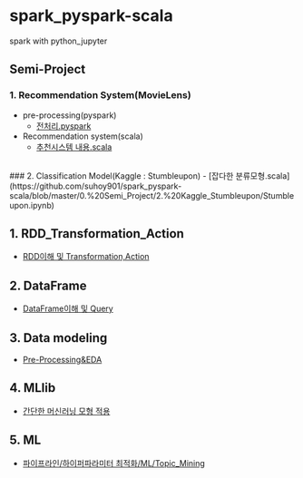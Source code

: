 # spark_pyspark-scala
spark with python_jupyter

## Semi-Project
### 1. Recommendation System(MovieLens)
- pre-processing(pyspark) 
  - [전처리.pyspark](https://github.com/suhoy901/spark_pyspark-scala/blob/master/0.%20Semi_Project/1.%20%EC%B6%94%EC%B2%9C%EC%8B%9C%EC%8A%A4%ED%85%9C(MovieLens)/Data-preprocessing.ipynb)
- Recommendation system(scala)
  - [추천시스템 내용.scala](https://github.com/suhoy901/spark_pyspark-scala/blob/master/0.%20Semi_Project/1.%20%EC%B6%94%EC%B2%9C%EC%8B%9C%EC%8A%A4%ED%85%9C(MovieLens)/RecommenderSystem.ipynb)

<br>
### 2. Classification Model(Kaggle : Stumbleupon)
- [잡다한 분류모형.scala](https://github.com/suhoy901/spark_pyspark-scala/blob/master/0.%20Semi_Project/2.%20Kaggle_Stumbleupon/Stumbleupon.ipynb)

## 1. RDD_Transformation_Action
- [RDD이해 및 Transformation,Action](https://github.com/suhoy901/spark_pyspark-scala/blob/master/1.%20RDD%26TransformationAction_tutorial/RDD_Transformation_Action_tutorial.ipynb)
## 2. DataFrame
- [DataFrame이해 및 Query](https://github.com/suhoy901/spark_pyspark-scala/blob/master/2.%20DataFrame_tutorial/DataFrame_tutorial.ipynb)
## 3. Data modeling
- [Pre-Processing&EDA](https://github.com/suhoy901/spark_pyspark-scala/blob/master/3.%20Data_modeling_tutorial/Data_modeling_tutorial.ipynb)
## 4. MLlib
- [간단한 머신러닝 모형 적용](https://github.com/suhoy901/spark_pyspark-scala/blob/master/4.%20MLlib_tutorial/EDA_ML_tutorial.ipynb)
## 5. ML
- [파이프라인/하이퍼파라미터 최적화/ML/Topic_Mining](https://github.com/suhoy901/spark_pyspark-scala/blob/master/5.%20ML_tutorial/ML_tutorial.ipynb)
